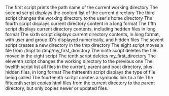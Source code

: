 The first script prints the path name of the current working directory
The second script displays the content list of the current directory
The third script changes the working directory to the user's home directory
The fourth script displays current directory content in a long format
The fifth script displays current directory contents, including hedden files in long format
The sixth script displays current directory contents, in long format, with user and group ID's displayed numerically, and hidden files
The sevent script creates a new directory in the tmp directory
The eight script moves a file from /tmp/ to /tmp/my_first_directory
The ninth script deletes the file moved in the eight script
The tenth script deletes my_first_directory
The eleventh script changes the working directory to the previous one
The twelfth script list all files in the current, parent and boot directory, plus hidden files, in long format
The thirteenth script displays the type of file being called
The fourteenth scritpt creates a symbolic link to a file
The fifteenth script copies html files from the current directory to the parent directory, but only copies newer or updated files.
